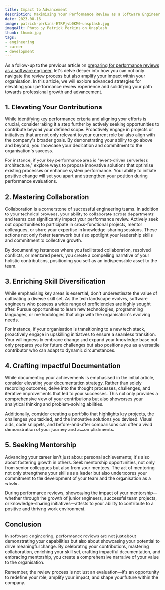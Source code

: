 ```yaml
---
title: Impact to Advancement
description: Maximising Your Performance Review as a Software Engineer - Building on Impact
date: 2023-08-16
image: patrick-perkins-ETRPjvb0KM0-unsplash.jpg
imageAlt: Photo by Patrick Perkins on Unsplash
thumb: thumb.jpg
tags:
- engineering
- career
- development
---
```


As a follow-up to the previous article on [preparing for performance reviews as a software engineer](/articles/preparing-for-performance-reviews/), let's delve deeper into how you can not only navigate the review process but also amplify your impact within your organisation. In this article, we will explore advanced strategies for elevating your performance review experience and solidifying your path towards professional growth and advancement.

## 1. Elevating Your Contributions

While identifying key performance criteria and aligning your efforts is crucial, consider taking it a step further by actively seeking opportunities to contribute beyond your defined scope. Proactively engage in projects or initiatives that are not only relevant to your current role but also align with the company's broader goals. By demonstrating your ability to go above and beyond, you showcase your dedication and commitment to the organisation's success.

For instance, if your key performance area is "event-driven serverless architecture," explore ways to propose innovative solutions that optimise existing processes or enhance system performance. Your ability to initiate positive change will set you apart and strengthen your position during performance evaluations.

## 2. Mastering Collaboration

Collaboration is a cornerstone of successful engineering teams. In addition to your technical prowess, your ability to collaborate across departments and teams can significantly impact your performance review. Actively seek out opportunities to participate in cross-functional projects, mentor colleagues, or share your expertise in knowledge-sharing sessions. These actions not only foster teamwork but also spotlight your leadership skills and commitment to collective growth.

By documenting instances where you facilitated collaboration, resolved conflicts, or mentored peers, you create a compelling narrative of your holistic contributions, positioning yourself as an indispensable asset to the team.

## 3. Enriching Skill Diversification

While emphasising key areas is essential, don't underestimate the value of cultivating a diverse skill set. As the tech landscape evolves, software engineers who possess a wide range of proficiencies are highly sought after. Pursue opportunities to learn new technologies, programming languages, or methodologies that align with the organisation's evolving needs.

For instance, if your organisation is transitioning to a new tech stack, proactively engage in upskilling initiatives to ensure a seamless transition. Your willingness to embrace change and expand your knowledge base not only prepares you for future challenges but also positions you as a versatile contributor who can adapt to dynamic circumstances.

## 4. Crafting Impactful Documentation

While documenting your achievements is emphasised in the initial article, consider elevating your documentation strategy. Rather than solely recording outcomes, delve into the thought processes, challenges, and iterative improvements that led to your successes. This not only provides a comprehensive view of your contributions but also showcases your analytical thinking and problem-solving abilities.

Additionally, consider creating a portfolio that highlights key projects, the challenges you tackled, and the innovative solutions you devised. Visual aids, code snippets, and before-and-after comparisons can offer a vivid demonstration of your journey and accomplishments.

## 5. Seeking Mentorship

Advancing your career isn't just about personal achievements; it's also about fostering growth in others. Seek mentorship opportunities, not only from senior colleagues but also from your mentees. The act of mentoring not only strengthens your skills as a leader but also underscores your commitment to the development of your team and the organisation as a whole.

During performance reviews, showcasing the impact of your mentorship—whether through the growth of junior engineers, successful team projects, or knowledge-sharing initiatives—attests to your ability to contribute to a positive and thriving work environment.

## Conclusion

In software engineering, performance reviews are not just about demonstrating your capabilities but also about showcasing your potential to drive meaningful change. By celebrating your contributions, mastering collaboration, enriching your skill set, crafting impactful documentation, and embracing mentorship, you create a comprehensive narrative of your value to the organisation.

Remember, the review process is not just an evaluation—it's an opportunity to redefine your role, amplify your impact, and shape your future within the company.


